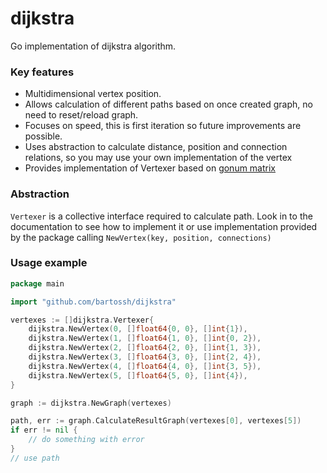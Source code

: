 # dijkstra

Go implementation of dijkstra algorithm.

### Key features

- Multidimensional vertex position.
- Allows calculation of different paths based on once created graph, no need to reset/reload graph.
- Focuses on speed, this is first iteration so future improvements are possible.
- Uses abstraction to calculate distance, position and connection relations, so you may use your own implementation of the vertex
- Provides implementation of Vertexer based on [gonum matrix](gonum.org/v1/gonum/mat)

### Abstraction 

`Vertexer` is a collective interface required to calculate path. Look in to the documentation to see how to implement it or use
implementation provided by the package calling `NewVertex(key, position, connections)`

### Usage example

```go
package main

import "github.com/bartossh/dijkstra"

vertexes := []dijkstra.Vertexer{
    dijkstra.NewVertex(0, []float64{0, 0}, []int{1}),
    dijkstra.NewVertex(1, []float64{1, 0}, []int{0, 2}),
    dijkstra.NewVertex(2, []float64{2, 0}, []int{1, 3}),
    dijkstra.NewVertex(3, []float64{3, 0}, []int{2, 4}),
    dijkstra.NewVertex(4, []float64{4, 0}, []int{3, 5}),
    dijkstra.NewVertex(5, []float64{5, 0}, []int{4}),
}

graph := dijkstra.NewGraph(vertexes)

path, err := graph.CalculateResultGraph(vertexes[0], vertexes[5])
if err != nil {
	// do something with error
}
// use path

```

